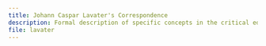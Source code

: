 ```yaml
---
title: Johann Caspar Lavater's Correspondence
description: Formal description of specific concepts in the critical edition of correspondence of Johann Caspar Lavater, 15 November 1741 - 2 January 1801.
file: lavater
---
```



